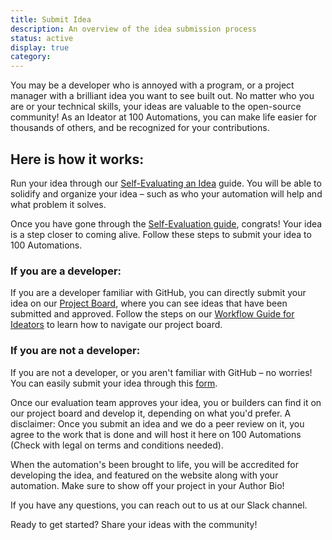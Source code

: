 ```yaml
---
title: Submit Idea
description: An overview of the idea submission process
status: active
display: true
category: 
---
```



You may be a developer who is annoyed with a program, or a project manager with a brilliant idea you want to see built out. No matter who you are or your technical skills, your ideas are valuable to the open-source community! As an Ideator at 100 Automations, you can make life easier for thousands of others, and be recognized for your contributions.

## Here is how it works:
Run your idea through our [Self-Evaluating an Idea](/Website/guides/self-evaluating-new-automation-idea.html) guide. You will be able to solidify and organize your idea – such as who your automation will help and what problem it solves.

Once you have gone through the [Self-Evaluation guide](/Website/guides/self-evaluating-new-automation-idea.html), congrats! Your idea is a step closer to coming alive.
Follow these steps to submit your idea to 100 Automations.

### If you are a developer:
If you are a developer familiar with GitHub, you can directly submit your idea on our [Project Board](https://github.com/100Automations/futureautomations/projects/1#column-9876971), where you can see ideas that have been submitted and approved. Follow the steps on our [Workflow Guide for Ideators](/Website/guides/workflow-guide-for-ideators.html) to learn how to navigate our project board.

### If you are not a developer:
If you are not a developer, or you aren't familiar with GitHub – no worries! You can easily submit your idea through this [form](https://forms.gle/u4mRKgEZ8yDEbCMw9).

Once our evaluation team approves your idea, you or builders can find it on our project board and develop it, depending on what you'd prefer. A disclaimer: Once you submit an idea and we do a peer review on it, you agree to the work that is done and will host it here on 100 Automations (Check with legal on terms and conditions needed).

When the automation's been brought to life, you will be accredited for developing the idea, and featured on the website along with your automation. Make sure to show off your project in your Author Bio!

If you have any questions, you can reach out to us at our Slack channel.

Ready to get started?
Share your ideas with the community!
